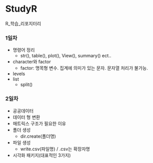 # StudyR
R_학습_리포지터리

### 1일차
- 명령어 정리
   - str(), table(), plot(), View(), summary() ect..
- character와 factor
   - factor: 명목형 변수. 집계에 의미가 있는 문자. 문자열 처리가 불가능.
- levels
- list
   - split()

### 2일차
- 공공데이터
- 데이터 형 변환
- 매트릭스 구조가 필요한 이유
- 폴더 생성
   - dir.create(폴더명)
- 파일 생성
   - write.csv(파일명) / .csv는 확장자명
- 시각화 패키지(대표적인 3가지)

